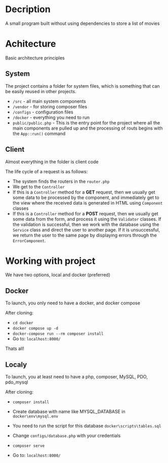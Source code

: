 # Decription
A small program built without using  dependencies to store a list of movies 

# Achitecture
Basic architecture principles

## System
The project contains a folder for system files, which is something that can be easily reused in other projects.

- `/src` - all main system components 
- `/vendor` - for storing composer files
- `/configs` - configuration files
- `/docker` - everything you need to run
- `public/public.php` - This is the entry point for the project where all the main components are pulled up and the processing of routs begins with the `App::run()` command

## Client
Almost everything in the folder is client code

The life cycle of a request is as follows:
- The system finds the routers in the `router.php`  
- We get to the `Controller` 
- If this is a `Controller` method for a **GET** request, then we usually get some data to be processed by the component, and immediately get to the view where the received data is generated in HTML using `Component` classes
- If this is a `Controller` method for a **POST** request, then we usually get some data from the form, and process it using the `Validator` classes. If the validation is successful, then we work with the database using the `Service` class and direct the user to another page. If it is unsuccessful, we return the user to the same page by displaying errors through the `ErrorComponent`.


# Working with project
We have two options, local and docker (preferred)

## Docker
To launch, you only need to have a docker, and docker compose

After cloning:
- `cd docker`
- `docker compose up -d`
- `docker-compose run --rm composer install`
- Go to: `localhost:8000/` 

Thats all!

## Localy

To launch, you at least need to have a php, composer, MySQL, PDO, pdo_mysql

After cloning:
- `composer install`
- Create database with name like MYSQL_DATABASE in `docker\env\mysql.env`
- You need to run the script for this database `docker\scripts\tables.sql`
- Change `configs/database.php` with your credentials
- `composer serve`

- Go to: `localhost:8000/`
